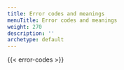 ```yaml
---
title: Error codes and meanings
menuTitle: Error codes and meanings
weight: 270
description: ''
archetype: default
---
```

{{< error-codes >}}